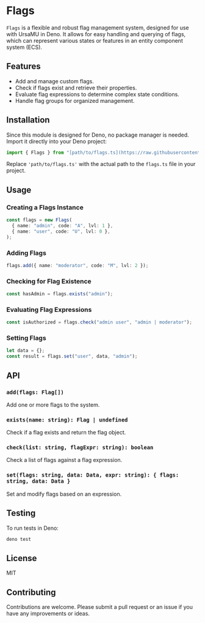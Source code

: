 # Flags

`Flags` is a flexible and robust flag management system, designed for use with
UrsaMU in Deno. It allows for easy handling and querying of flags, which can
represent various states or features in an entity component system (ECS).

## Features

- Add and manage custom flags.
- Check if flags exist and retrieve their properties.
- Evaluate flag expressions to determine complex state conditions.
- Handle flag groups for organized management.

## Installation

Since this module is designed for Deno, no package manager is needed. Import it
directly into your Deno project:

```typescript
import { Flags } from "[path/to/flags.ts](https://raw.githubusercontent.com/UrsaMU/flags/main/mod.ts)";
```

Replace `'path/to/flags.ts'` with the actual path to the `flags.ts` file in your
project.

## Usage

### Creating a Flags Instance

```typescript
const flags = new Flags(
  { name: "admin", code: "A", lvl: 1 },
  { name: "user", code: "U", lvl: 0 },
);
```

### Adding Flags

```typescript
flags.add({ name: "moderator", code: "M", lvl: 2 });
```

### Checking for Flag Existence

```typescript
const hasAdmin = flags.exists("admin");
```

### Evaluating Flag Expressions

```typescript
const isAuthorized = flags.check("admin user", "admin | moderator");
```

### Setting Flags

```typescript
let data = {};
const result = flags.set("user", data, "admin");
```

## API

### `add(flags: Flag[])`

Add one or more flags to the system.

### `exists(name: string): Flag | undefined`

Check if a flag exists and return the flag object.

### `check(list: string, flagExpr: string): boolean`

Check a list of flags against a flag expression.

### `set(flags: string, data: Data, expr: string): { flags: string, data: Data }`

Set and modify flags based on an expression.

## Testing

To run tests in Deno:

```sh
deno test
```

## License

MIT

## Contributing

Contributions are welcome. Please submit a pull request or an issue if you have
any improvements or ideas.

